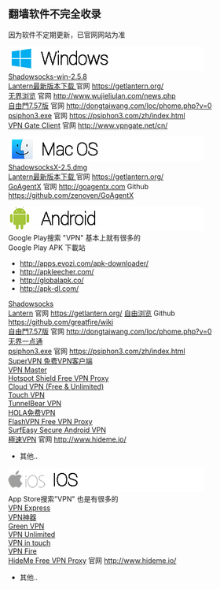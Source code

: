 ## 翻墙软件不完全收录
因为软件不定期更新，已官网网站为准

<img src="image\Windows_logo.png"></br>
<a href="https://github.com/it-andy-hou/fq/blob/master/Windows/Shadowsocks/Shadowsocks-win-2.5.8.zip"> Shadowsocks-win-2.5.8 </a> </br>
<a href="https://github.com/getlantern/lantern/releases/tag/latest">Lantern最新版本下载 </a> 官网 https://getlantern.org/</br>
<a href="https://git.io/HNvvvQ">无界浏览</a>  官网 http://www.wujieliulan.com/news.php</br>
<a href="https://git.io/fgp">自由門7.57版</a> 官网 http://dongtaiwang.com/loc/phome.php?v=0</br>
<a href="https://psiphon3.com/psiphon3.exe">psiphon3.exe</a> 官网 https://psiphon3.com/zh/index.html</br>
<a href="http://www.vpngate.net/cn/download.aspx">VPN Gate Client</a> 官网 http://www.vpngate.net/cn/</br>


<img src="image\MAC_logo.png"></br>
<a href="https://github.com/it-andy-hou/fq/blob/master/Mac/Shadowsocks/ShadowsocksX-2.5.dmg"> ShadowsocksX-2.5.dmg </a></br>
<a href="https://github.com/getlantern/lantern/releases/tag/latest">Lantern最新版本下载 </a> 官网 https://getlantern.org/</br>
<a href="https://github.com/it-andy-hou/fq/blob/master/Mac/GoAgentX/GoAgentX-v2.3.7.dmg">GoAgentX</a> 官网 http://goagentx.com Github https://github.com/zenoven/GoAgentX</br>

<img src="image\android_logo.png"></br>
Google Play搜索 "VPN" 基本上就有很多的</br>
Google Play APK 下載站
* http://apps.evozi.com/apk-downloader/
* http://apkleecher.com/
* http://globalapk.co/
* http://apk-dl.com/

<a href="https://play.google.com/store/apps/details?id=com.github.shadowsocks">Shadowsocks</a> </br>
<a href="https://s3.amazonaws.com/lantern-android/lantern-android-beta.apk">Lantern</a> 官网 https://getlantern.org/
<a href="https://play.google.com/store/apps/details?id=org.greatfire.freebrowser">自由浏览</a> Github https://github.com/greatfire/wiki</br>
<a href="https://git.io/fgma">自由門7.57版</a> 官网 http://dongtaiwang.com/loc/phome.php?v=0</br>
<a href="https://git.io/2S1IBQ">无界一点通</a></br>
<a href="https://psiphon3.com/PsiphonAndroid.apk">psiphon3.exe</a> 官网 https://psiphon3.com/zh/index.html</br>
<a href="https://play.google.com/store/apps/details?id=com.jrzheng.supervpnfree">SuperVPN 免费VPN客户端</a></br>
<a href="https://play.google.com/store/apps/details?id=free.vpn.unblock.proxy.vpnmaster">VPN Master</a></br>
<a href="https://play.google.com/store/apps/details?id=hotspotshield.android.vpn">Hotspot Shield Free VPN Proxy</a></br>
<a href="https://play.google.com/store/apps/details?id=net.bypass.vpn">Cloud VPN (Free & Unlimited)</a></br>
<a href="https://play.google.com/store/apps/details?id=com.northghost.touchvpn">Touch VPN</a></br>
<a href="https://play.google.com/store/apps/details?id=com.tunnelbear.android">TunnelBear VPN</a></br>
<a href="https://play.google.com/store/apps/details?id=org.hola">HOLA免费VPN</a></br>
<a href="https://play.google.com/store/apps/details?id=net.flashsoft.flashvpn.activity">FlashVPN Free VPN Proxy</a></br>
<a href="https://play.google.com/store/apps/details?id=com.surfeasy">SurfEasy Secure Android VPN</a></br>
<a href="https://play.google.com/store/apps/details?id=io.hideme.android">極速VPN</a> 官网 http://www.hideme.io/</br>
* 其他..

<img src="image\ios_logo.png"></br>
App Store搜索"VPN" 也是有很多的 </br>
<a href="https://itunes.apple.com/cn/app/vpn-express-best-mobile-vpn/id375584677">VPN Express</a></br>
<a href="https://itunes.apple.com/cn/app/vpn-shen-qi/id823288801">VPN神器</a></br>
<a href="https://itunes.apple.com/cn/app/greenvpn-green-wang-luo-jia/id629880524">Green VPN</a></br>
<a href="https://itunes.apple.com/cn/app/vpn-unlimited-jia-mi-quan/id694633015?mt=8">VPN Unlimited</a></br>
<a href="https://itunes.apple.com/cn/app/vpn-in-touch-for-iphone-ipad/id464241430">VPN in touch</a></br>
<a href="https://itunes.apple.com/cn/app/vpn-fire-for-iphone-ipad-protect/id432531914">VPN Fire</a></br>
<a href="https://itunes.apple.com/us/app/hideme-free-vpn-proxy-unlimited/id879905781?ls=1&mt=8">HideMe Free VPN Proxy</a> 官网 http://www.hideme.io/</br>
* 其他..